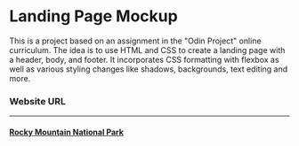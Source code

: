 # Landing Page Mockup
This is a project based on an assignment in the "Odin Project" online curriculum.
The idea is to use HTML and CSS to create a landing page with a header, body, and footer.
It incorporates CSS formatting with flexbox as well as various styling changes like shadows,
backgrounds, text editing and more.

### Website URL
-------------
#### [Rocky Mountain National Park](https://freddylinn.github.io/odin-landing-page)
